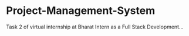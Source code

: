 # Project-Management-System
Task 2 of virtual internship at Bharat Intern as a Full Stack Development...
